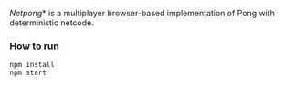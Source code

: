 *Netpong** is a multiplayer browser-based implementation of Pong with deterministic netcode.

### How to run

```
npm install
npm start
```